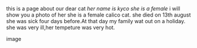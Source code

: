 this is a page about our dear cat 
_her name is kyco she is a female_
i will show you a photo of her
she is a female calico cat.
she died on 13th august
she was sick four days before.At that day my family wat out on a holiday.
she was very ill,her tempeture was very hot.
                                                                                                                                                                                                                            
 image                                                                      

